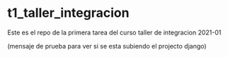 # t1_taller_integracion
Este es el repo de la primera tarea del curso taller de integracion 2021-01

(mensaje de prueba para ver si se esta subiendo el projecto django)
